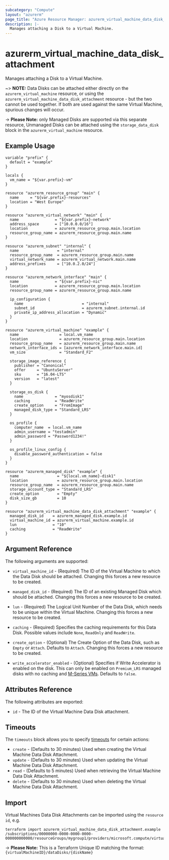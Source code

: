 ```yaml
---
subcategory: "Compute"
layout: "azurerm"
page_title: "Azure Resource Manager: azurerm_virtual_machine_data_disk_attachment"
description: |-
  Manages attaching a Disk to a Virtual Machine.
---
```


# azurerm_virtual_machine_data_disk_attachment

Manages attaching a Disk to a Virtual Machine.

~> **NOTE:** Data Disks can be attached either directly on the `azurerm_virtual_machine` resource, or using the `azurerm_virtual_machine_data_disk_attachment` resource - but the two cannot be used together. If both are used against the same Virtual Machine, spurious changes will occur.

-> **Please Note:** only Managed Disks are supported via this separate resource, Unmanaged Disks can be attached using the `storage_data_disk` block in the `azurerm_virtual_machine` resource.

## Example Usage

```hcl
variable "prefix" {
  default = "example"
}

locals {
  vm_name = "${var.prefix}-vm"
}

resource "azurerm_resource_group" "main" {
  name     = "${var.prefix}-resources"
  location = "West Europe"
}

resource "azurerm_virtual_network" "main" {
  name                = "${var.prefix}-network"
  address_space       = ["10.0.0.0/16"]
  location            = azurerm_resource_group.main.location
  resource_group_name = azurerm_resource_group.main.name
}

resource "azurerm_subnet" "internal" {
  name                 = "internal"
  resource_group_name  = azurerm_resource_group.main.name
  virtual_network_name = azurerm_virtual_network.main.name
  address_prefixes     = ["10.0.2.0/24"]
}

resource "azurerm_network_interface" "main" {
  name                = "${var.prefix}-nic"
  location            = azurerm_resource_group.main.location
  resource_group_name = azurerm_resource_group.main.name

  ip_configuration {
    name                          = "internal"
    subnet_id                     = azurerm_subnet.internal.id
    private_ip_address_allocation = "Dynamic"
  }
}

resource "azurerm_virtual_machine" "example" {
  name                  = local.vm_name
  location              = azurerm_resource_group.main.location
  resource_group_name   = azurerm_resource_group.main.name
  network_interface_ids = [azurerm_network_interface.main.id]
  vm_size               = "Standard_F2"

  storage_image_reference {
    publisher = "Canonical"
    offer     = "UbuntuServer"
    sku       = "16.04-LTS"
    version   = "latest"
  }

  storage_os_disk {
    name              = "myosdisk1"
    caching           = "ReadWrite"
    create_option     = "FromImage"
    managed_disk_type = "Standard_LRS"
  }

  os_profile {
    computer_name  = local.vm_name
    admin_username = "testadmin"
    admin_password = "Password1234!"
  }

  os_profile_linux_config {
    disable_password_authentication = false
  }
}

resource "azurerm_managed_disk" "example" {
  name                 = "${local.vm_name}-disk1"
  location             = azurerm_resource_group.main.location
  resource_group_name  = azurerm_resource_group.main.name
  storage_account_type = "Standard_LRS"
  create_option        = "Empty"
  disk_size_gb         = 10
}

resource "azurerm_virtual_machine_data_disk_attachment" "example" {
  managed_disk_id    = azurerm_managed_disk.example.id
  virtual_machine_id = azurerm_virtual_machine.example.id
  lun                = "10"
  caching            = "ReadWrite"
}
```

## Argument Reference

The following arguments are supported:

* `virtual_machine_id` - (Required) The ID of the Virtual Machine to which the Data Disk should be attached. Changing this forces a new resource to be created.

* `managed_disk_id` - (Required) The ID of an existing Managed Disk which should be attached. Changing this forces a new resource to be created.

* `lun` - (Required) The Logical Unit Number of the Data Disk, which needs to be unique within the Virtual Machine. Changing this forces a new resource to be created.

* `caching` - (Required) Specifies the caching requirements for this Data Disk. Possible values include `None`, `ReadOnly` and `ReadWrite`.

* `create_option` - (Optional) The Create Option of the Data Disk, such as `Empty` or `Attach`. Defaults to `Attach`. Changing this forces a new resource to be created.

* `write_accelerator_enabled` - (Optional) Specifies if Write Accelerator is enabled on the disk. This can only be enabled on `Premium_LRS` managed disks with no caching and [M-Series VMs](https://docs.microsoft.com/en-us/azure/virtual-machines/workloads/sap/how-to-enable-write-accelerator). Defaults to `false`.

## Attributes Reference

The following attributes are exported:

* `id` - The ID of the Virtual Machine Data Disk attachment.

## Timeouts

The `timeouts` block allows you to specify [timeouts](https://www.terraform.io/docs/configuration/resources.html#timeouts) for certain actions:

* `create` - (Defaults to 30 minutes) Used when creating the Virtual Machine Data Disk Attachment.
* `update` - (Defaults to 30 minutes) Used when updating the Virtual Machine Data Disk Attachment.
* `read` - (Defaults to 5 minutes) Used when retrieving the Virtual Machine Data Disk Attachment.
* `delete` - (Defaults to 30 minutes) Used when deleting the Virtual Machine Data Disk Attachment.

## Import

Virtual Machines Data Disk Attachments can be imported using the `resource id`, e.g.

```shell
terraform import azurerm_virtual_machine_data_disk_attachment.example /subscriptions/00000000-0000-0000-0000-000000000000/resourceGroups/mygroup1/providers/microsoft.compute/virtualMachines/machine1/dataDisks/disk1
```

-> **Please Note:** This is a Terraform Unique ID matching the format: `{virtualMachineID}/dataDisks/{diskName}`
